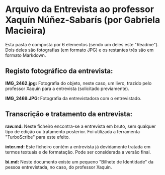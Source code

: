 # Arquivo da Entrevista ao professor Xaquín Núñez-Sabarís (por Gabriela Macieira)
<p>Esta pasta é composta por 6 elementos (sendo um deles este "Readme"). Dois deles são fotografias (em formato JPG) e os restantes três são em formato Markdown.</p>

## Registo fotográfico da entrevista:
<strong>IMG_2462.jpg:</strong>
Fotografia do objeto, neste caso, um livro, trazido pelo professor Xaquín para a entrevista (solicitado previamente).

<strong>IMG_2469.JPG:</strong>
Fotografia da entrevistadora com o entrevistado.

## Transcrição e tratamento da entrevista:
<strong>raw.md:</strong>
Neste ficheiro encontra-se a entrevista em bruto, sem qualquer tipo de edição ou tratamento posterior. Foi utilizada a ferramenta "TurboScribe" para este efeito.

<strong>inter.md:</strong>
Este ficheiro contém a entrevista já devidamente tratada em termos textuais e de formatação. Pode ser considerada a versão final.

<strong>bi.md:</strong>
Neste documento existe um pequeno "Bilhete de Identidade" da pessoa entrevistada, no caso, do professor Xaquín. 
